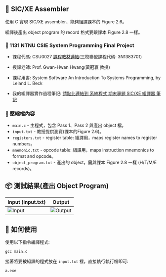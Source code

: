 ## 📝 SIC/XE Assembler

使用 C 實現 SIC/XE assembler，能夠組譯課本的 Figure 2.6。  

組譯後產出 object program 的 record 格式要跟課本 Figure 2.8 一樣。

### 🔗 1131 NTNU CSIE System Programming Final Project

- 課程代碼: CSU0027 [課程教材連結](https://web.ntnu.edu.tw/~ghhwang/course.html)(三校聯盟課程代碼: 3N1383701)

- 授課老師: Prof. Gwan-Hwan Hwang(黃冠寰 教授)

- 課程用書: System Software An Introduction To Systems Programming, by Leland L. Beck 

- 我的組譯器實作過程筆記: [請點此連結到 系統程式 期末專題 SIC/XE 組譯器 筆記](https://hackmd.io/@Dylan-Dai/rJlpnliIye)

### 📁 壓縮檔內容
- `main.c` - 主程式，包含 Pass 1、Pass 2 與產出 object 檔。
- `input.txt` - 教授提供測資(課本的Figure 2.6)。
- `registers.txt` - register table: 組譯用，maps register names to register numbers。
- `mnemonic.txt` - opcode table: 組譯用，maps instruction mnemonics to format and opcode。
- `object_program.txt` - 產出的 object，需與課本 Figure 2.8 一樣 (H/T/M/E records)。

## 📦 測試結果(產出 Object Program)
| Input (input.txt) | Output |
|-------------|-----------------|
| ![Input](image/1.PNG) | ![Output](image/2.PNG) |

## 🚀 如何使用
使用以下指令編譯程式:
```
gcc main.c
```
接著將要被組譯的程式放在 `input.txt` 裡，直接執行執行檔即可:
```
a.exe
```

